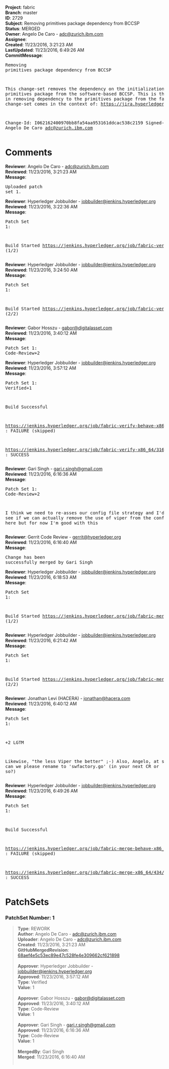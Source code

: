 <strong>Project</strong>: fabric<br><strong>Branch</strong>: master<br><strong>ID</strong>: 2729<br><strong>Subject</strong>: Removing primitives package dependency from BCCSP<br><strong>Status</strong>: MERGED<br><strong>Owner</strong>: Angelo De Caro - adc@zurich.ibm.com<br><strong>Assignee</strong>:<br><strong>Created</strong>: 11/23/2016, 3:21:23 AM<br><strong>LastUpdated</strong>: 11/23/2016, 6:49:26 AM<br><strong>CommitMessage</strong>:<br><pre>Removing primitives package dependency from BCCSP

This change-set removes the dependency on the initialization
of the primitives package from the software-based BCCSP.
This is the first step in removing dependency to the primitives package
from the fabric.
This change-set comes in the context of:
https://jira.hyperledger.org/browse/FAB-354

Change-Id: I062162400970bb8fa54aa953161ddcac538c2159
Signed-off-by: Angelo De Caro <adc@zurich.ibm.com>
</pre><h1>Comments</h1><strong>Reviewer</strong>: Angelo De Caro - adc@zurich.ibm.com<br><strong>Reviewed</strong>: 11/23/2016, 3:21:23 AM<br><strong>Message</strong>: <pre>Uploaded patch set 1.</pre><strong>Reviewer</strong>: Hyperledger Jobbuilder - jobbuilder@jenkins.hyperledger.org<br><strong>Reviewed</strong>: 11/23/2016, 3:22:36 AM<br><strong>Message</strong>: <pre>Patch Set 1:

Build Started https://jenkins.hyperledger.org/job/fabric-verify-behave-x86_64/1995/ (1/2)</pre><strong>Reviewer</strong>: Hyperledger Jobbuilder - jobbuilder@jenkins.hyperledger.org<br><strong>Reviewed</strong>: 11/23/2016, 3:24:50 AM<br><strong>Message</strong>: <pre>Patch Set 1:

Build Started https://jenkins.hyperledger.org/job/fabric-verify-x86_64/3161/ (2/2)</pre><strong>Reviewer</strong>: Gabor Hosszu - gabor@digitalasset.com<br><strong>Reviewed</strong>: 11/23/2016, 3:40:12 AM<br><strong>Message</strong>: <pre>Patch Set 1: Code-Review+2</pre><strong>Reviewer</strong>: Hyperledger Jobbuilder - jobbuilder@jenkins.hyperledger.org<br><strong>Reviewed</strong>: 11/23/2016, 3:57:12 AM<br><strong>Message</strong>: <pre>Patch Set 1: Verified+1

Build Successful 

https://jenkins.hyperledger.org/job/fabric-verify-behave-x86_64/1995/ : FAILURE (skipped)

https://jenkins.hyperledger.org/job/fabric-verify-x86_64/3161/ : SUCCESS</pre><strong>Reviewer</strong>: Gari Singh - gari.r.singh@gmail.com<br><strong>Reviewed</strong>: 11/23/2016, 6:16:36 AM<br><strong>Message</strong>: <pre>Patch Set 1: Code-Review+2

I think we need to re-asses our config file strategy and I'd like to see if we can actually remove the use of viper from the config package here but for now I'm good with this</pre><strong>Reviewer</strong>: Gerrit Code Review - gerrit@hyperledger.org<br><strong>Reviewed</strong>: 11/23/2016, 6:16:40 AM<br><strong>Message</strong>: <pre>Change has been successfully merged by Gari Singh</pre><strong>Reviewer</strong>: Hyperledger Jobbuilder - jobbuilder@jenkins.hyperledger.org<br><strong>Reviewed</strong>: 11/23/2016, 6:18:53 AM<br><strong>Message</strong>: <pre>Patch Set 1:

Build Started https://jenkins.hyperledger.org/job/fabric-merge-x86_64/434/ (1/2)</pre><strong>Reviewer</strong>: Hyperledger Jobbuilder - jobbuilder@jenkins.hyperledger.org<br><strong>Reviewed</strong>: 11/23/2016, 6:21:42 AM<br><strong>Message</strong>: <pre>Patch Set 1:

Build Started https://jenkins.hyperledger.org/job/fabric-merge-behave-x86_64/254/ (2/2)</pre><strong>Reviewer</strong>: Jonathan Levi (HACERA) - jonathan@hacera.com<br><strong>Reviewed</strong>: 11/23/2016, 6:40:12 AM<br><strong>Message</strong>: <pre>Patch Set 1:

+2 LGTM

Likewise, "the less Viper the better" ;-)
Also, Angelo, at some point can we please rename to 'swfactory.go' (in your next CR or so?)</pre><strong>Reviewer</strong>: Hyperledger Jobbuilder - jobbuilder@jenkins.hyperledger.org<br><strong>Reviewed</strong>: 11/23/2016, 6:49:26 AM<br><strong>Message</strong>: <pre>Patch Set 1:

Build Successful 

https://jenkins.hyperledger.org/job/fabric-merge-behave-x86_64/254/ : FAILURE (skipped)

https://jenkins.hyperledger.org/job/fabric-merge-x86_64/434/ : SUCCESS</pre><h1>PatchSets</h1><h3>PatchSet Number: 1</h3><blockquote><strong>Type</strong>: REWORK<br><strong>Author</strong>: Angelo De Caro - adc@zurich.ibm.com<br><strong>Uploader</strong>: Angelo De Caro - adc@zurich.ibm.com<br><strong>Created</strong>: 11/23/2016, 3:21:23 AM<br><strong>GitHubMergedRevision</strong>: [68aef4e5c53ec89e47c528fe4e309662cf621898](https://github.com/hyperledger-gerrit-archive/fabric/commit/68aef4e5c53ec89e47c528fe4e309662cf621898)<br><br><strong>Approver</strong>: Hyperledger Jobbuilder - jobbuilder@jenkins.hyperledger.org<br><strong>Approved</strong>: 11/23/2016, 3:57:12 AM<br><strong>Type</strong>: Verified<br><strong>Value</strong>: 1<br><br><strong>Approver</strong>: Gabor Hosszu - gabor@digitalasset.com<br><strong>Approved</strong>: 11/23/2016, 3:40:12 AM<br><strong>Type</strong>: Code-Review<br><strong>Value</strong>: 1<br><br><strong>Approver</strong>: Gari Singh - gari.r.singh@gmail.com<br><strong>Approved</strong>: 11/23/2016, 6:16:36 AM<br><strong>Type</strong>: Code-Review<br><strong>Value</strong>: 1<br><br><strong>MergedBy</strong>: Gari Singh<br><strong>Merged</strong>: 11/23/2016, 6:16:40 AM<br><br></blockquote>